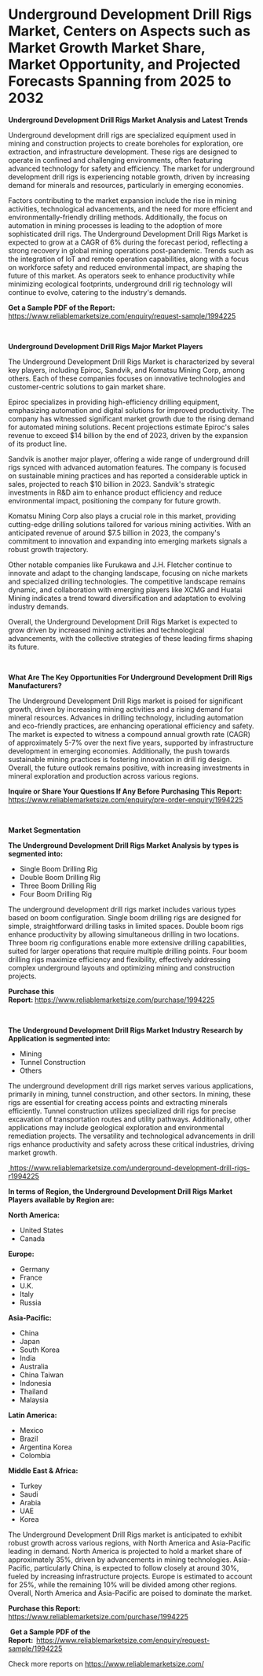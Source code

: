 <p><h1>Underground Development Drill Rigs Market, Centers on Aspects such as Market Growth Market Share, Market Opportunity, and Projected Forecasts Spanning from 2025 to 2032</h1></p><p><strong>Underground Development Drill Rigs Market Analysis and Latest Trends</strong></p>
<p><p>Underground development drill rigs are specialized equipment used in mining and construction projects to create boreholes for exploration, ore extraction, and infrastructure development. These rigs are designed to operate in confined and challenging environments, often featuring advanced technology for safety and efficiency. The market for underground development drill rigs is experiencing notable growth, driven by increasing demand for minerals and resources, particularly in emerging economies. </p><p>Factors contributing to the market expansion include the rise in mining activities, technological advancements, and the need for more efficient and environmentally-friendly drilling methods. Additionally, the focus on automation in mining processes is leading to the adoption of more sophisticated drill rigs. The Underground Development Drill Rigs Market is expected to grow at a CAGR of 6% during the forecast period, reflecting a strong recovery in global mining operations post-pandemic. Trends such as the integration of IoT and remote operation capabilities, along with a focus on workforce safety and reduced environmental impact, are shaping the future of this market. As operators seek to enhance productivity while minimizing ecological footprints, underground drill rig technology will continue to evolve, catering to the industry's demands.</p></p>
<p><strong>Get a Sample PDF of the Report:&nbsp;</strong> <a href="https://www.reliablemarketsize.com/enquiry/request-sample/1994225?utm_campaign=2890&utm_medium=2&utm_source=Github&utm_content=ia&utm_term=02032025&utm_id=underground-development-drill-rigs">https://www.reliablemarketsize.com/enquiry/request-sample/1994225</a></p>
<p>&nbsp;</p>
<p><strong>Underground Development Drill Rigs Major Market Players</strong></p>
<p><p>The Underground Development Drill Rigs Market is characterized by several key players, including Epiroc, Sandvik, and Komatsu Mining Corp, among others. Each of these companies focuses on innovative technologies and customer-centric solutions to gain market share.</p><p>Epiroc specializes in providing high-efficiency drilling equipment, emphasizing automation and digital solutions for improved productivity. The company has witnessed significant market growth due to the rising demand for automated mining solutions. Recent projections estimate Epiroc's sales revenue to exceed $14 billion by the end of 2023, driven by the expansion of its product line.</p><p>Sandvik is another major player, offering a wide range of underground drill rigs synced with advanced automation features. The company is focused on sustainable mining practices and has reported a considerable uptick in sales, projected to reach $10 billion in 2023. Sandvik's strategic investments in R&D aim to enhance product efficiency and reduce environmental impact, positioning the company for future growth.</p><p>Komatsu Mining Corp also plays a crucial role in this market, providing cutting-edge drilling solutions tailored for various mining activities. With an anticipated revenue of around $7.5 billion in 2023, the company's commitment to innovation and expanding into emerging markets signals a robust growth trajectory.</p><p>Other notable companies like Furukawa and J.H. Fletcher continue to innovate and adapt to the changing landscape, focusing on niche markets and specialized drilling technologies. The competitive landscape remains dynamic, and collaboration with emerging players like XCMG and Huatai Mining indicates a trend toward diversification and adaptation to evolving industry demands.</p><p>Overall, the Underground Development Drill Rigs Market is expected to grow driven by increased mining activities and technological advancements, with the collective strategies of these leading firms shaping its future.</p></p>
<p>&nbsp;</p>
<p><strong>What Are The Key Opportunities For Underground Development Drill Rigs Manufacturers?</strong></p>
<p><p>The Underground Development Drill Rigs market is poised for significant growth, driven by increasing mining activities and a rising demand for mineral resources. Advances in drilling technology, including automation and eco-friendly practices, are enhancing operational efficiency and safety. The market is expected to witness a compound annual growth rate (CAGR) of approximately 5-7% over the next five years, supported by infrastructure development in emerging economies. Additionally, the push towards sustainable mining practices is fostering innovation in drill rig design. Overall, the future outlook remains positive, with increasing investments in mineral exploration and production across various regions.</p></p>
<p><strong>Inquire or Share Your Questions If Any Before Purchasing This Report:</strong> <a href="https://www.reliablemarketsize.com/enquiry/pre-order-enquiry/1994225?utm_campaign=2890&utm_medium=2&utm_source=Github&utm_content=ia&utm_term=02032025&utm_id=underground-development-drill-rigs">https://www.reliablemarketsize.com/enquiry/pre-order-enquiry/1994225</a></p>
<p>&nbsp;</p>
<p><strong>Market Segmentation</strong></p>
<p><strong>The Underground Development Drill Rigs Market Analysis by types is segmented into:</strong></p>
<p><ul><li>Single Boom Drilling Rig</li><li>Double Boom Drilling Rig</li><li>Three Boom Drilling Rig</li><li>Four Boom Drilling Rig</li></ul></p>
<p><p>The underground development drill rigs market includes various types based on boom configuration. Single boom drilling rigs are designed for simple, straightforward drilling tasks in limited spaces. Double boom rigs enhance productivity by allowing simultaneous drilling in two locations. Three boom rig configurations enable more extensive drilling capabilities, suited for larger operations that require multiple drilling points. Four boom drilling rigs maximize efficiency and flexibility, effectively addressing complex underground layouts and optimizing mining and construction projects.</p></p>
<p><strong>Purchase this Report:&nbsp;</strong><a href="https://www.reliablemarketsize.com/purchase/1994225?utm_campaign=2890&utm_medium=2&utm_source=Github&utm_content=ia&utm_term=02032025&utm_id=underground-development-drill-rigs">https://www.reliablemarketsize.com/purchase/1994225</a></p>
<p>&nbsp;</p>
<p><strong>The Underground Development Drill Rigs Market Industry Research by Application is segmented into:</strong></p>
<p><ul><li>Mining</li><li>Tunnel Construction</li><li>Others</li></ul></p>
<p><p>The underground development drill rigs market serves various applications, primarily in mining, tunnel construction, and other sectors. In mining, these rigs are essential for creating access points and extracting minerals efficiently. Tunnel construction utilizes specialized drill rigs for precise excavation of transportation routes and utility pathways. Additionally, other applications may include geological exploration and environmental remediation projects. The versatility and technological advancements in drill rigs enhance productivity and safety across these critical industries, driving market growth.</p></p>
<p><a href="https://www.reliablemarketsize.com/underground-development-drill-rigs-r1994225?utm_campaign=2890&utm_medium=2&utm_source=Github&utm_content=ia&utm_term=02032025&utm_id=underground-development-drill-rigs">&nbsp;https://www.reliablemarketsize.com/underground-development-drill-rigs-r1994225</a></p>
<p><strong>In terms of Region, the Underground Development Drill Rigs Market Players available by Region are:</strong></p>
<p>
    <p> <strong> North America: </strong>
        <ul>
            <li>United States</li>
            <li>Canada</li>
        </ul>
        </p> 
    <p> <strong> Europe: </strong>
        <ul>
            <li>Germany</li>
            <li>France</li>
            <li>U.K.</li>
            <li>Italy</li>
            <li>Russia</li>
        </ul>
        </p> 
    <p> <strong> Asia-Pacific: </strong>
        <ul>
            <li>China</li>
            <li>Japan</li>
            <li>South Korea</li>
            <li>India</li>
            <li>Australia</li>
            <li>China Taiwan</li>
            <li>Indonesia</li>
            <li>Thailand</li>
            <li>Malaysia</li>
        </ul>
        </p> 
    <p> <strong> Latin America: </strong>
        <ul>
            <li>Mexico</li>
            <li>Brazil</li>
            <li>Argentina Korea</li>
            <li>Colombia</li>
        </ul>
        </p> 
    <p> <strong> Middle East & Africa: </strong>
        <ul>
            <li>Turkey</li>
            <li>Saudi</li>
            <li>Arabia</li>
            <li>UAE</li>
            <li>Korea</li>
        </ul>
    </p>
    </p>
<p><p>The Underground Development Drill Rigs market is anticipated to exhibit robust growth across various regions, with North America and Asia-Pacific leading in demand. North America is projected to hold a market share of approximately 35%, driven by advancements in mining technologies. Asia-Pacific, particularly China, is expected to follow closely at around 30%, fueled by increasing infrastructure projects. Europe is estimated to account for 25%, while the remaining 10% will be divided among other regions. Overall, North America and Asia-Pacific are poised to dominate the market.</p></p>
<p><strong>Purchase this Report: </strong><a href="https://www.reliablemarketsize.com/purchase/1994225?utm_campaign=2890&utm_medium=2&utm_source=Github&utm_content=ia&utm_term=02032025&utm_id=underground-development-drill-rigs">https://www.reliablemarketsize.com/purchase/1994225</a></p>
<p>&nbsp;<strong>Get a Sample PDF of the Report:&nbsp;&nbsp;</strong><a href="https://www.reliablemarketsize.com/enquiry/request-sample/1994225?utm_campaign=2890&utm_medium=2&utm_source=Github&utm_content=ia&utm_term=02032025&utm_id=underground-development-drill-rigs">https://www.reliablemarketsize.com/enquiry/request-sample/1994225</a></p>
<p><strong></strong></p>
<p>Check more reports on <a href="https://www.reliablemarketsize.com/?utm_campaign=2890&utm_medium=2&utm_source=Github&utm_content=ia&utm_term=02032025&utm_id=underground-development-drill-rigs">https://www.reliablemarketsize.com/</a></p>